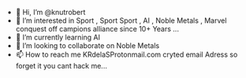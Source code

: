 - 👋 Hi, I’m @knutrobert
- 👀 I’m interested in Sport , Sport Sport , AI , Noble Metals , Marvel conquest off campions alliance since 10+ Years ...
- 🌱 I’m currently learning AI
- 💞️ I’m looking to collaborate on Noble Metals
- 📫 How to reach me KRdelaSProtonmail.com cryted email Adress so forget it you cant hack me...

<!---
knutrobert/knutrobert is a ✨ special CEO Nbole Metale / international financial advicery group ✨ repository because its `README.md` (this file) appears on your GitHub profile.
You can click the Preview link to take a look at your changes.
--->
